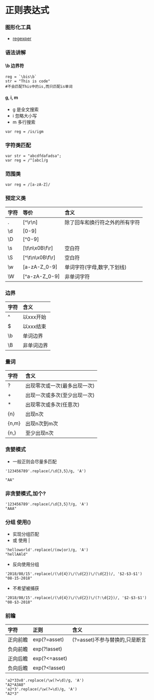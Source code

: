 # 正则表达式

### 图形化工具
- [regexper](https://regexper.com/)

### 语法讲解

#### \b 边界符
```regexp
reg = `\bis\b`
str = "This is code"
#不会匹配This中的is,而只匹配is单词
```

#### g, i, m 
- g 是全文搜索
- i 忽略大小写
- m 多行搜索
```regexp
var reg = /is/igm
```

### 字符类匹配
```regexp
var str = "abcdfdafadsa";
var reg = /^[abc]/g

```

### 范围类
```regexp
var reg = /[a-zA-Z]/
```

### 预定义类

|字符|等价|含义|
|:---|:---|:---|
|.|[^\r\n]|除了回车和换行符之外的所有字符|
|\d|[0-9]||
|\D|[^0-9]||
|\s|[\t\n\x0B\f\r]|空白符|
|\S|[^\t\n\x0B\f\r]|空白符|
|\w|[a-zA-Z_0-9]|单词字符(字母,数字,下划线)|
|\W|[^a-zA-Z_0-9]|非单词字符|

### 边界
|字符|含义|
|:---|:---|
|^|以xxx开始|
|$|以xxx结束|
|\b|单词边界|
|\B|非单词边界|

### 量词
|字符|含义|
|:---|:---|
|?|出现零次或一次(最多出现一次)|
|+|出现一次或多次(至少出现一次)|
|*|出现零次或多次(任意次)|
|{n}|出现n次|
|{n,m}|出现n次到m次|
|{n,}|至少出现n次|

### 贪婪模式
- 一般正则会尽量多匹配
```regexp
'123456789'.replace(/\d{3,5}/g, 'A')

"AA"
```
 
### 非贪婪模式,加个?
```regexp
'123456789'.replace(/\d{3,5}?/g, 'A')
"AAA"

```

### 分组 使用()
- 实现分组匹配
- 或 使用 |
```regexp
'helloworld'.replace(/(ow|or)/g, 'A')
"hellAAld"
```

- 反向使用分组
```regexp
'2018/08/15'.replace(/(\d{4})\/(\d{2})\/(\d{2})/, '$2-$3-$1')
"08-15-2018"
```

- 不希望被捕获
```regexp
'2018/08/15'.replace(/(\d{4})\/(\d{2})\/(?:\d{2})/, '$2-$3-$1')
"08-$3-2018"
```

### 前瞻
|字符|正则| 含义|
|:---|:---|:---|
|正向前瞻|exp(?=asset)|(?=asset)不参与替换的,只是断言|
|负向前瞻|exp(?!asset)||
|正向后瞻|exp(?<=asset)||
|负向后瞻|exp(?<!asset)||

```regexp
'a2*33v8'.replace(/\w(?=\d)/g, 'A')
"A2*A3A8"
'a2*3'.replace(/\w(?=\d)/g, 'A')
"A2*3"
```